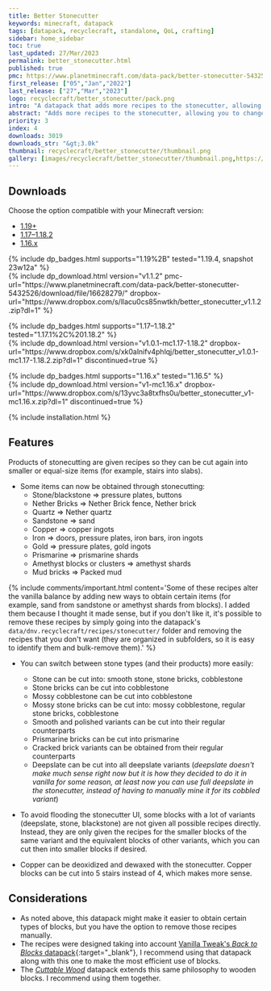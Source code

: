 ```yaml
---
title: Better Stonecutter
keywords: minecraft, datapack
tags: [datapack, recyclecraft, standalone, QoL, crafting]
sidebar: home_sidebar
toc: true
last_updated: 27/Mar/2023
permalink: better_stonecutter.html
published: true
pmc: https://www.planetminecraft.com/data-pack/better-stonecutter-5432526/
first_release: ["05","Jan","2022"]
last_release: ["27","Mar","2023"]
logo: recyclecraft/better_stonecutter/pack.png
intro: "A datapack that adds more recipes to the stonecutter, allowing you to change more easily between block variants and waste less resources."
abstract: "Adds more recipes to the stonecutter, allowing you to change more easily between block variants and waste less resources."
priority: 3
index: 4
downloads: 3019
downloads_str: "&gt;3.0k"
thumbnail: recyclecraft/better_stonecutter/thumbnail.png
gallery: [images/recyclecraft/better_stonecutter/thumbnail.png,https://static.planetminecraft.com/files/image/minecraft/data-pack/2022/526/15262629-screenshot-at_l.webp,https://static.planetminecraft.com/files/image/minecraft/data-pack/2022/526/15262638-screenshot-at_l.webp,https://static.planetminecraft.com/files/image/minecraft/data-pack/2022/526/15262628-screenshot-at_l.webp,https://static.planetminecraft.com/files/image/minecraft/data-pack/2023/526/16630269_l.webp,https://static.planetminecraft.com/files/image/minecraft/data-pack/2022/526/15262630-screenshot-at_l.webp,https://static.planetminecraft.com/files/image/minecraft/data-pack/2022/526/15262552-screenshot-at_l.webp,https://static.planetminecraft.com/files/image/minecraft/data-pack/2022/526/15262637-screenshot-at_l.webp,https://static.planetminecraft.com/files/image/minecraft/data-pack/2022/526/15262633-screenshot-at_l.webp,https://static.planetminecraft.com/files/image/minecraft/data-pack/2022/526/15262632-screenshot-at_l.webp]
---
```


## Downloads

Choose the option compatible with your Minecraft version:

<ul id="profileTabs" class="nav nav-tabs">
    <li class="active"><a href="#current" data-toggle="tab">1.19+</a></li>
    <li><a href="#legacy" data-toggle="tab">1.17–1.18.2</a></li>
    <li><a href="#legacy2" data-toggle="tab">1.16.x</a></li>
</ul>

<div class="tab-content">
    <div role="tabpanel" class="tab-pane active" id="current">
        <p>
            {% include dp_badges.html supports="1.19%2B" tested="1.19.4, snapshot 23w12a" %}
            <br/>
            {% include dp_download.html version="v1.1.2" pmc-url="https://www.planetminecraft.com/data-pack/better-stonecutter-5432526/download/file/16628279/" dropbox-url="https://www.dropbox.com/s/llacu0cs85nwtkh/better_stonecutter_v1.1.2.zip?dl=1" %}
        </p>
    </div>
    <div role="tabpanel" class="tab-pane" id="legacy">
        <p>
            {% include dp_badges.html supports="1.17–1.18.2" tested="1.17.1%2C%201.18.2" %}
            <br/>
            {% include dp_download.html version="v1.0.1-mc1.17-1.18.2" dropbox-url="https://www.dropbox.com/s/xk0alnifv4phlqj/better_stonecutter_v1.0.1-mc1.17-1.18.2.zip?dl=1" discontinued=true %}
        </p>
    </div>
    <div role="tabpanel" class="tab-pane" id="legacy2">
        <p>
            {% include dp_badges.html supports="1.16.x" tested="1.16.5" %}
            <br/>
            {% include dp_download.html version="v1-mc1.16.x" dropbox-url="https://www.dropbox.com/s/13yvc3a8txfhs0u/better_stonecutter_v1-mc1.16.x.zip?dl=1" discontinued=true %}
        </p>
    </div>
</div>

{% include installation.html %}

## Features

Products of stonecutting are given recipes so they can be cut again into smaller or equal-size items (for example, stairs into slabs).

- Some items can now be obtained through stonecutting:
    - Stone/blackstone &#x21D2; pressure plates, buttons
    - Nether Bricks &#x21D2; Nether Brick fence, Nether brick
    - Quartz &#x21D2; Nether quartz
    - Sandstone &#x21D2; sand
    - Copper &#x21D2; copper ingots
    - Iron &#x21D2; doors, pressure plates, iron bars, iron ingots
    - Gold &#x21D2; pressure plates, gold ingots
    - Prismarine &#x21D2; prismarine shards
    - Amethyst blocks or clusters &#x21D2; amethyst shards
    - Mud bricks &#x21D2; Packed mud
  
{% include comments/important.html content='Some of these recipes alter the vanilla balance by adding new ways to obtain certain items (for example, sand from sandstone or amethyst shards from blocks). I added them because I thought it made sense, but if you don\'t like it, it\'s possible to remove these recipes by simply going into the datapack\'s <code>data/dnv.recyclecraft/recipes/stonecutter/</code> folder and removing the recipes that you don\'t want (they are organized in subfolders, so it is easy to identify them and bulk-remove them).' %}

- You can switch between stone types (and their products) more easily:
    - Stone can be cut into: smooth stone, stone bricks, cobblestone
    - Stone bricks can be cut into cobblestone
    - Mossy cobblestone can be cut into cobblestone
    - Mossy stone bricks can be cut into: mossy cobblestone, regular stone bricks, cobblestone
    - Smooth and polished variants can be cut into their regular counterparts
    - Prismarine bricks can be cut into prismarine
    - Cracked brick variants can be obtained from their regular counterparts
    - Deepslate can be cut into all deepslate variants (*deepslate doesn't make much sense right now but it is how they decided to do it in vanilla for some reason, at least now you can use full deepslate in the stonecutter, instead of having to manually mine it for its cobbled variant*)

- To avoid flooding the stonecutter UI, some blocks with a lot of variants (deepslate, stone, blackstone) are not given all possible recipes directly. Instead, they are only given the recipes for the smaller blocks of the same variant and the equivalent blocks of other variants, which you can cut then into smaller blocks if desired.

- Copper can be deoxidized and dewaxed with the stonecutter. Copper blocks can be cut into 5 stairs instead of 4, which makes more sense.

## Considerations

- As noted above, this datapack might make it easier to obtain certain types of blocks, but you have the option to remove those recipes manually.
- The recipes were designed taking into account [Vanilla Tweak's _Back to Blocks_ datapack](https://vanillatweaks.net/picker/crafting-tweaks/){:target="_blank"}, I recommend using that datapack along with this one to make the most efficient use of blocks.
- The [_Cuttable Wood_](cuttable_wood.html) datapack extends this same philosophy to wooden blocks. I recommend using them together.
